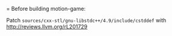 = Before building motion-game:

Patch ``sources/cxx-stl/gnu-libstdc++/4.9/include/cstddef`` with http://reviews.llvm.org/rL201729

